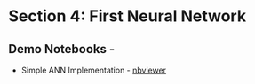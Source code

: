 # Section 4: First Neural Network

## Demo Notebooks -

* Simple ANN Implementation - [nbviewer](https://nbviewer.org/github/c17hawke/Pytorch-basics/blob/main/codebase/04.01_Simple_ANN_implementation.ipynb)